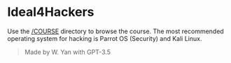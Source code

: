 # Ideal4Hackers
Use the [/COURSE](https://github.com/simplyYan/Ideal4Hackers/tree/main/COURSE) directory to browse the course. The most recommended operating system for hacking is Parrot OS (Security) and Kali Linux.

> Made by W. Yan with GPT-3.5

